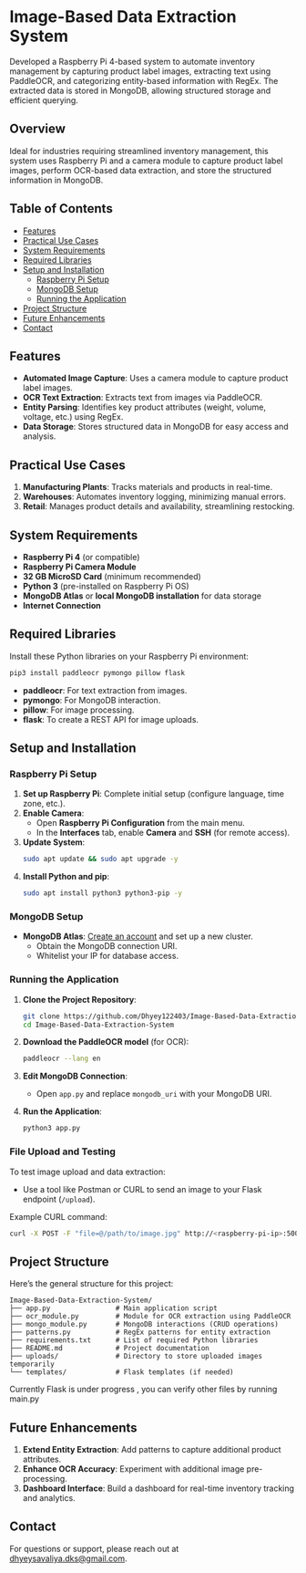 # Image-Based Data Extraction System

Developed a Raspberry Pi 4-based system to automate inventory management by capturing product label images, extracting text using PaddleOCR, and categorizing entity-based information with RegEx. The extracted data is stored in MongoDB, allowing structured storage and efficient querying.

## Overview

Ideal for industries requiring streamlined inventory management, this system uses Raspberry Pi and a camera module to capture product label images, perform OCR-based data extraction, and store the structured information in MongoDB.

## Table of Contents

- [Features](#features)
- [Practical Use Cases](#practical-use-cases)
- [System Requirements](#system-requirements)
- [Required Libraries](#required-libraries)
- [Setup and Installation](#setup-and-installation)
  - [Raspberry Pi Setup](#raspberry-pi-setup)
  - [MongoDB Setup](#mongodb-setup)
  - [Running the Application](#running-the-application)
- [Project Structure](#project-structure)
- [Future Enhancements](#future-enhancements)
- [Contact](#contact)

## Features

- **Automated Image Capture**: Uses a camera module to capture product label images.
- **OCR Text Extraction**: Extracts text from images via PaddleOCR.
- **Entity Parsing**: Identifies key product attributes (weight, volume, voltage, etc.) using RegEx.
- **Data Storage**: Stores structured data in MongoDB for easy access and analysis.

## Practical Use Cases

1. **Manufacturing Plants**: Tracks materials and products in real-time.
2. **Warehouses**: Automates inventory logging, minimizing manual errors.
3. **Retail**: Manages product details and availability, streamlining restocking.

## System Requirements

- **Raspberry Pi 4** (or compatible)
- **Raspberry Pi Camera Module**
- **32 GB MicroSD Card** (minimum recommended)
- **Python 3** (pre-installed on Raspberry Pi OS)
- **MongoDB Atlas** or **local MongoDB installation** for data storage
- **Internet Connection**

## Required Libraries

Install these Python libraries on your Raspberry Pi environment:

```bash
pip3 install paddleocr pymongo pillow flask
```

- **paddleocr**: For text extraction from images.
- **pymongo**: For MongoDB interaction.
- **pillow**: For image processing.
- **flask**: To create a REST API for image uploads.

## Setup and Installation

### Raspberry Pi Setup

1. **Set up Raspberry Pi**: Complete initial setup (configure language, time zone, etc.).
2. **Enable Camera**:
   - Open **Raspberry Pi Configuration** from the main menu.
   - In the **Interfaces** tab, enable **Camera** and **SSH** (for remote access).
3. **Update System**:
   ```bash
   sudo apt update && sudo apt upgrade -y
   ```
4. **Install Python and pip**:
   ```bash
   sudo apt install python3 python3-pip -y
   ```

### MongoDB Setup

- **MongoDB Atlas**: [Create an account](https://www.mongodb.com/cloud/atlas) and set up a new cluster.
  - Obtain the MongoDB connection URI.
  - Whitelist your IP for database access.

### Running the Application

1. **Clone the Project Repository**:
   ```bash
   git clone https://github.com/Dhyey122403/Image-Based-Data-Extraction-System
   cd Image-Based-Data-Extraction-System
   ```
2. **Download the PaddleOCR model** (for OCR):
   ```bash
   paddleocr --lang en
   ```

3. **Edit MongoDB Connection**:
   - Open `app.py` and replace `mongodb_uri` with your MongoDB URI.

4. **Run the Application**:
   ```bash
   python3 app.py
   ```

### File Upload and Testing

To test image upload and data extraction:
- Use a tool like Postman or CURL to send an image to your Flask endpoint (`/upload`).

Example CURL command:
```bash
curl -X POST -F "file=@/path/to/image.jpg" http://<raspberry-pi-ip>:5000/upload
```

## Project Structure

Here’s the general structure for this project:

```
Image-Based-Data-Extraction-System/
├── app.py                # Main application script
├── ocr_module.py         # Module for OCR extraction using PaddleOCR
├── mongo_module.py       # MongoDB interactions (CRUD operations)
├── patterns.py           # RegEx patterns for entity extraction
├── requirements.txt      # List of required Python libraries
├── README.md             # Project documentation
├── uploads/              # Directory to store uploaded images temporarily
└── templates/            # Flask templates (if needed)
```
Currently Flask is under progress , you can verify other files by running main.py

## Future Enhancements

1. **Extend Entity Extraction**: Add patterns to capture additional product attributes.
2. **Enhance OCR Accuracy**: Experiment with additional image pre-processing.
3. **Dashboard Interface**: Build a dashboard for real-time inventory tracking and analytics.

## Contact

For questions or support, please reach out at dhyeysavaliya.dks@gmail.com.
